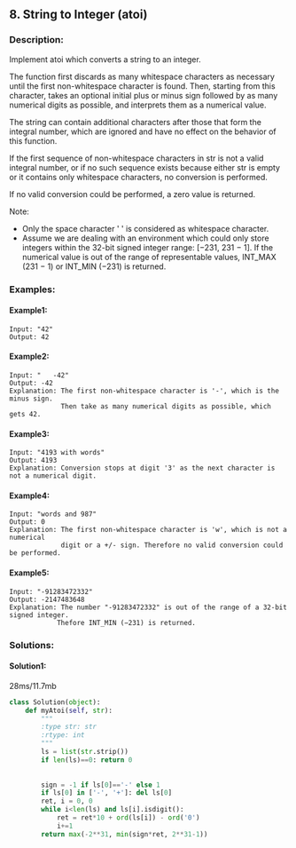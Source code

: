 ## 8. String to Integer (atoi) ##
### Description: ###
Implement atoi which converts a string to an integer.

The function first discards as many whitespace characters as necessary until the first non-whitespace character is found. Then, starting from this character, takes an optional initial plus or minus sign followed by as many numerical digits as possible, and interprets them as a numerical value.

The string can contain additional characters after those that form the integral number, which are ignored and have no effect on the behavior of this function.

If the first sequence of non-whitespace characters in str is not a valid integral number, or if no such sequence exists because either str is empty or it contains only whitespace characters, no conversion is performed.

If no valid conversion could be performed, a zero value is returned.

Note:

- Only the space character ' ' is considered as whitespace character.
- Assume we are dealing with an environment which could only store integers within the 32-bit signed integer range: [−231,  231 − 1]. If the numerical value is out of the range of representable values, INT_MAX (231 − 1) or INT_MIN (−231) is returned.

### Examples: ###
#### Example1: ####
```
Input: "42"
Output: 42
```
#### Example2: ####
```
Input: "   -42"
Output: -42
Explanation: The first non-whitespace character is '-', which is the minus sign.
             Then take as many numerical digits as possible, which gets 42.
```
#### Example3: ####
```
Input: "4193 with words"
Output: 4193
Explanation: Conversion stops at digit '3' as the next character is not a numerical digit.
```
#### Example4: ####
```
Input: "words and 987"
Output: 0
Explanation: The first non-whitespace character is 'w', which is not a numerical 
             digit or a +/- sign. Therefore no valid conversion could be performed.
 ```
 #### Example5: ####
 ```
 Input: "-91283472332"
Output: -2147483648
Explanation: The number "-91283472332" is out of the range of a 32-bit signed integer.
             Thefore INT_MIN (−231) is returned.
```

### Solutions: ###
#### Solution1: ####
28ms/11.7mb
```python
class Solution(object):
    def myAtoi(self, str):
        """
        :type str: str
        :rtype: int
        """
        ls = list(str.strip())
        if len(ls)==0: return 0
        
        
        sign = -1 if ls[0]=='-' else 1
        if ls[0] in ['-', '+']: del ls[0]
        ret, i = 0, 0
        while i<len(ls) and ls[i].isdigit():
            ret = ret*10 + ord(ls[i]) - ord('0')
            i+=1
        return max(-2**31, min(sign*ret, 2**31-1))
```
